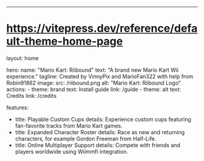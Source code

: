 ---
# https://vitepress.dev/reference/default-theme-home-page
layout: home

hero:
  name: "Mario Kart: Riibound"
  text: "A brand new Mario Kart Wii experience."
  tagline: Created by VinnyPix and MarioFan322 with help from Robin91862
  image:
    src: /riibound.png
    alt: "Mario Kart: Riibound Logo"
  actions:
    - theme: brand
      text: Install guide
      link: /guide
    - theme: alt
      text: Credits
      link: /credits

features:
  - title: Playable Custom Cups
    details: Experience custom cups featuring fan-favorite tracks from Mario Kart games.
  - title: Expanded Character Roster
    details: Race as new and returning characters, for example Gordon Freeman from Half-Life.
  - title: Online Multiplayer Support
    details: Compete with friends and players worldwide using Wiimmfi integration.